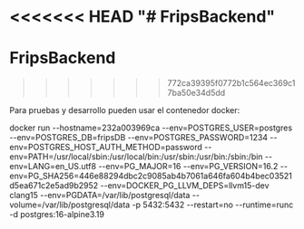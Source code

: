 <<<<<<< HEAD
"# FripsBackend" 
=======
# FripsBackend
>>>>>>> 772ca39395f0772b1c564ec369c17ba50e34d5dd

Para pruebas y desarrollo pueden usar el contenedor docker:

docker run --hostname=232a003969ca --env=POSTGRES_USER=postgres --env=POSTGRES_DB=fripsDB --env=POSTGRES_PASSWORD=1234 --env=POSTGRES_HOST_AUTH_METHOD=password --env=PATH=/usr/local/sbin:/usr/local/bin:/usr/sbin:/usr/bin:/sbin:/bin --env=LANG=en_US.utf8 --env=PG_MAJOR=16 --env=PG_VERSION=16.2 --env=PG_SHA256=446e88294dbc2c9085ab4b7061a646fa604b4bec03521d5ea671c2e5ad9b2952 --env=DOCKER_PG_LLVM_DEPS=llvm15-dev 		clang15 --env=PGDATA=/var/lib/postgresql/data --volume=/var/lib/postgresql/data -p 5432:5432 --restart=no --runtime=runc -d postgres:16-alpine3.19
